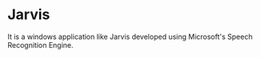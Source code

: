 # Jarvis
It is a windows application like Jarvis developed using Microsoft's Speech Recognition Engine.
